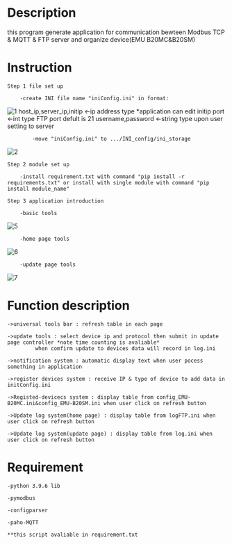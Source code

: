 # Description

  this program generate application for communication bewteen Modbus TCP & MQTT & FTP server and organize device(EMU B20MC&B20SM)

# Instruction 
  
  	Step 1 file set up

  		-create INI file name "iniConfig.ini" in format:
  ![1](https://user-images.githubusercontent.com/73213619/133962537-9f39a2e7-a44e-4f96-9a8c-0d2007fc6c54.PNG)
  		host_ip,server_ip,initip <-ip address type *application can edit initip 
		port <-int type FTP port defult is 21
		username,password <-string type upon user setting to server
  		
	    	-move "iniConfig.ini" to .../INI_config/ini_storage
  ![2](https://user-images.githubusercontent.com/73213619/133970769-e2b7c8bc-9a83-4f9d-acc7-4a8dea36e0ec.PNG)

  	Step 2 module set up 

  		-install requirement.txt with command "pip install -r requirements.txt" or install with single module with command "pip install module_name"
  
  	Step 3 application introduction
  
  		-basic tools
  ![5](https://user-images.githubusercontent.com/73213619/133968804-268a4e30-e338-48bc-a3e3-731125ade818.png)

  		-home page tools
  ![6](https://user-images.githubusercontent.com/73213619/133968871-21c7f629-edaf-4aeb-aec0-9d2cd1331df5.png)
  
  		-update page tools
  ![7](https://user-images.githubusercontent.com/73213619/133968945-42f3df0a-412a-47dc-92fa-49acb3d24cf3.png)

# Function description

  	->universal tools bar : refresh table in each page

  	->update tools : select device ip and protocol then submit in update page controller *note time counting is avaliable* 
			 when comfirm update to devices data will record in log.ini
  
  	->notification system : automatic display text when user pocess something in application
  
  	->register devices system : receive IP & type of device to add data in initConfig.ini
  
  	->Registed-devicecs system : display table from config_EMU-B20MC.ini&config_EMU-B20SM.ini when user click on refresh button

  	->Update log system(home page) : display table from logFTP.ini when user click on refresh button

  	->Update log system(update page) : display table from log.ini when user click on refresh button
 
# Requirement

    -python 3.9.6 lib
    
    -pymodbus
    
    -configparser

    -paho-MQTT
    
    **this script avaliable in requirement.txt
    
    
